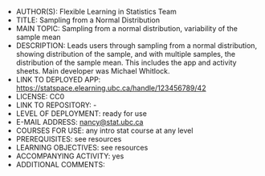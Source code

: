 - AUTHOR(S): Flexible Learning in Statistics Team
- TITLE: Sampling from a Normal Distribution
- MAIN TOPIC: Sampling from a normal distribution, variability of the sample mean
- DESCRIPTION:  Leads users through sampling from a normal distribution, showing distribution of the sample, and with multiple samples, the distribution of the sample mean. This includes the app and activity sheets.  Main developer was Michael Whitlock. 
- LINK TO DEPLOYED APP: https://statspace.elearning.ubc.ca/handle/123456789/42
- LICENSE: CC0
- LINK TO REPOSITORY: -
- LEVEL OF DEPLOYMENT:  ready for use
- E-MAIL ADDRESS: nancy@stat.ubc.ca
- COURSES FOR USE: any intro stat course at any level
- PREREQUISITES:  see resources
- LEARNING OBJECTIVES:  see resources
- ACCOMPANYING ACTIVITY: yes
- ADDITIONAL COMMENTS: 
